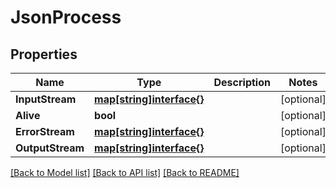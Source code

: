 # JsonProcess

## Properties

Name | Type | Description | Notes
------------ | ------------- | ------------- | -------------
**InputStream** | [**map[string]interface{}**](.md) |  | [optional] 
**Alive** | **bool** |  | [optional] 
**ErrorStream** | [**map[string]interface{}**](.md) |  | [optional] 
**OutputStream** | [**map[string]interface{}**](.md) |  | [optional] 

[[Back to Model list]](../README.md#documentation-for-models) [[Back to API list]](../README.md#documentation-for-api-endpoints) [[Back to README]](../README.md)



